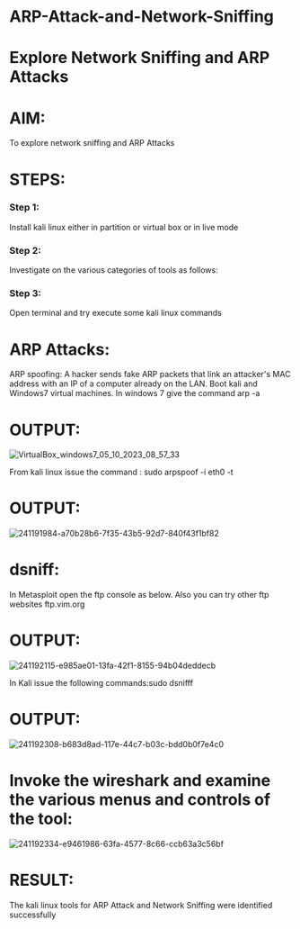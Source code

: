 # ARP-Attack-and-Network-Sniffing
# Explore Network Sniffing and ARP Attacks

# AIM:

To explore network sniffing and ARP Attacks

# STEPS:

### Step 1:

Install kali linux either in partition or virtual box or in live mode

### Step 2:

Investigate on the various categories of tools as follows:


### Step 3:
Open terminal and try execute some kali linux commands

# ARP Attacks:  
ARP spoofing: A hacker sends fake ARP packets that link an attacker's MAC address with an IP of a computer already on the LAN. 
Boot kali and Windows7 virtual machines.
In windows 7 give the command arp -a
# OUTPUT:
![VirtualBox_windows7_05_10_2023_08_57_33](https://github.com/KRISHNARAJ-D/ARP-Attack-and-Network-Sniffing/assets/119559695/c48bf826-feef-408b-9927-f98c400f114c)


From kali linux issue the command :
sudo arpspoof -i eth0 -t <target system> <gateway>
# OUTPUT:
![241191984-a70b28b6-7f35-43b5-92d7-840f43f1bf82](https://github.com/KRISHNARAJ-D/ARP-Attack-and-Network-Sniffing/assets/119559695/9ecb9342-90f8-43cb-afe4-890c3afe02b8)


 # dsniff:






In Metasploit open the ftp console as below. Also you can try other ftp websites ftp.vim.org
# OUTPUT:

![241192115-e985ae01-13fa-42f1-8155-94b04deddecb](https://github.com/KRISHNARAJ-D/ARP-Attack-and-Network-Sniffing/assets/119559695/368f1db8-04ba-4087-a618-82a2cba8c543)



In Kali issue the following commands:sudo dsnifff
# OUTPUT:

![241192308-b683d8ad-117e-44c7-b03c-bdd0b0f7e4c0](https://github.com/KRISHNARAJ-D/ARP-Attack-and-Network-Sniffing/assets/119559695/6f7ac088-b8ee-47b7-8cf2-6d2daa43498e)


# Invoke the wireshark and examine the various menus  and controls of the tool:

![241192334-e9461986-63fa-4577-8c66-ccb63a3c56bf](https://github.com/KRISHNARAJ-D/ARP-Attack-and-Network-Sniffing/assets/119559695/5e33c6f8-bef2-4b76-8031-98eab54004ee)


# RESULT:
The kali linux tools for ARP Attack and Network Sniffing were identified successfully
